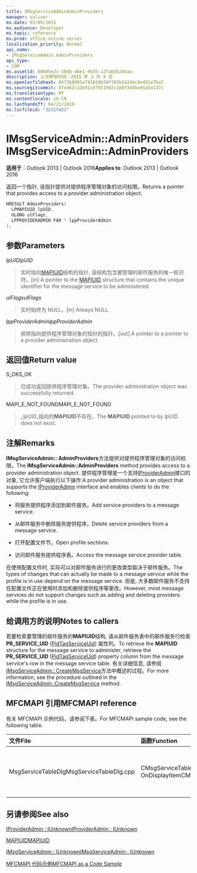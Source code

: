 ```yaml
---
title: IMsgServiceAdminAdminProviders
manager: soliver
ms.date: 03/09/2015
ms.audience: Developer
ms.topic: reference
ms.prod: office-online-server
localization_priority: Normal
api_name:
- IMsgServiceAdmin.AdminProviders
api_type:
- COM
ms.assetid: 0d605e2c-10db-46e1-95d5-12fabd524baa
description: 上次修改时间：2015 年 3 月 9 日
ms.openlocfilehash: 6b7360995a781824b50ff02b5d2dec8e481e7ba7
ms.sourcegitcommit: 8fe462c32b91c87911942c188f3445e85a54137c
ms.translationtype: MT
ms.contentlocale: zh-CN
ms.lasthandoff: 04/23/2019
ms.locfileid: "32317421"
---
```

# <a name="imsgserviceadminadminproviders"></a><span data-ttu-id="c16d7-103">IMsgServiceAdmin::AdminProviders</span><span class="sxs-lookup"><span data-stu-id="c16d7-103">IMsgServiceAdmin::AdminProviders</span></span>

  
  
<span data-ttu-id="c16d7-104">**适用于**：Outlook 2013 | Outlook 2016</span><span class="sxs-lookup"><span data-stu-id="c16d7-104">**Applies to**: Outlook 2013 | Outlook 2016</span></span> 
  
<span data-ttu-id="c16d7-105">返回一个指针, 该指针提供对提供程序管理对象的访问权限。</span><span class="sxs-lookup"><span data-stu-id="c16d7-105">Returns a pointer that provides access to a provider administration object.</span></span>
  
```cpp
HRESULT AdminProviders(
  LPMAPIUID lpUID,
  ULONG ulFlags,
  LPPROVIDERADMIN FAR * lppProviderAdmin
);
```

## <a name="parameters"></a><span data-ttu-id="c16d7-106">参数</span><span class="sxs-lookup"><span data-stu-id="c16d7-106">Parameters</span></span>

 <span data-ttu-id="c16d7-107">_lpUID_</span><span class="sxs-lookup"><span data-stu-id="c16d7-107">_lpUID_</span></span>
  
> <span data-ttu-id="c16d7-108">实时指向[MAPIUID](mapiuid.md)结构的指针, 该结构包含要管理的邮件服务的唯一标识符。</span><span class="sxs-lookup"><span data-stu-id="c16d7-108">[in] A pointer to the [MAPIUID](mapiuid.md) structure that contains the unique identifier for the message service to be administered.</span></span> 
    
 <span data-ttu-id="c16d7-109">_ulFlags_</span><span class="sxs-lookup"><span data-stu-id="c16d7-109">_ulFlags_</span></span>
  
> <span data-ttu-id="c16d7-110">实时始终为 NULL。</span><span class="sxs-lookup"><span data-stu-id="c16d7-110">[in] Always NULL.</span></span> 
    
 <span data-ttu-id="c16d7-111">_lppProviderAdmin_</span><span class="sxs-lookup"><span data-stu-id="c16d7-111">_lppProviderAdmin_</span></span>
  
> <span data-ttu-id="c16d7-112">排除指向提供程序管理对象的指针的指针。</span><span class="sxs-lookup"><span data-stu-id="c16d7-112">[out] A pointer to a pointer to a provider administration object.</span></span>
    
## <a name="return-value"></a><span data-ttu-id="c16d7-113">返回值</span><span class="sxs-lookup"><span data-stu-id="c16d7-113">Return value</span></span>

<span data-ttu-id="c16d7-114">S_OK</span><span class="sxs-lookup"><span data-stu-id="c16d7-114">S_OK</span></span> 
  
> <span data-ttu-id="c16d7-115">已成功返回提供程序管理对象。</span><span class="sxs-lookup"><span data-stu-id="c16d7-115">The provider administration object was successfully returned.</span></span>
    
<span data-ttu-id="c16d7-116">MAPI_E_NOT_FOUND</span><span class="sxs-lookup"><span data-stu-id="c16d7-116">MAPI_E_NOT_FOUND</span></span> 
  
> <span data-ttu-id="c16d7-117">_lpUID_指向的**MAPIUID**不存在。</span><span class="sxs-lookup"><span data-stu-id="c16d7-117">The **MAPIUID** pointed to by  _lpUID_ does not exist.</span></span> 
    
## <a name="remarks"></a><span data-ttu-id="c16d7-118">注解</span><span class="sxs-lookup"><span data-stu-id="c16d7-118">Remarks</span></span>

<span data-ttu-id="c16d7-119">**IMsgServiceAdmin:: AdminProviders**方法提供对提供程序管理对象的访问权限。</span><span class="sxs-lookup"><span data-stu-id="c16d7-119">The **IMsgServiceAdmin::AdminProviders** method provides access to a provider administration object.</span></span> <span data-ttu-id="c16d7-120">提供程序管理是一个支持[IProviderAdmin](iprovideradminiunknown.md)接口的对象, 它允许客户端执行以下操作:</span><span class="sxs-lookup"><span data-stu-id="c16d7-120">A provider administration is an object that supports the [IProviderAdmin](iprovideradminiunknown.md) interface and enables clients to do the following:</span></span> 
  
- <span data-ttu-id="c16d7-121">将服务提供程序添加到邮件服务。</span><span class="sxs-lookup"><span data-stu-id="c16d7-121">Add service providers to a message service.</span></span>
    
- <span data-ttu-id="c16d7-122">从邮件服务中删除服务提供程序。</span><span class="sxs-lookup"><span data-stu-id="c16d7-122">Delete service providers from a message service.</span></span>
    
- <span data-ttu-id="c16d7-123">打开配置文件节。</span><span class="sxs-lookup"><span data-stu-id="c16d7-123">Open profile sections.</span></span>
    
- <span data-ttu-id="c16d7-124">访问邮件服务提供程序表。</span><span class="sxs-lookup"><span data-stu-id="c16d7-124">Access the message service provider table.</span></span>
    
<span data-ttu-id="c16d7-125">在使用配置文件时, 实际可以对邮件服务进行的更改类型取决于邮件服务。</span><span class="sxs-lookup"><span data-stu-id="c16d7-125">The types of changes that can actually be made to a message service while the profile is in use depend on the message service.</span></span> <span data-ttu-id="c16d7-126">但是, 大多数邮件服务不支持在配置文件正在使用时添加和删除提供程序等更改。</span><span class="sxs-lookup"><span data-stu-id="c16d7-126">However, most message services do not support changes such as adding and deleting providers while the profile is in use.</span></span>
  
## <a name="notes-to-callers"></a><span data-ttu-id="c16d7-127">给调用方的说明</span><span class="sxs-lookup"><span data-stu-id="c16d7-127">Notes to callers</span></span>

<span data-ttu-id="c16d7-128">若要检索要管理的邮件服务的**MAPIUID**结构, 请从邮件服务表中的邮件服务行检索**PR_SERVICE_UID** ([PidTagServiceUid](pidtagserviceuid-canonical-property.md)) 属性列。</span><span class="sxs-lookup"><span data-stu-id="c16d7-128">To retrieve the **MAPIUID** structure for the message service to administer, retrieve the **PR_SERVICE_UID** ([PidTagServiceUid](pidtagserviceuid-canonical-property.md)) property column from the message service's row in the message service table.</span></span> <span data-ttu-id="c16d7-129">有关详细信息, 请参阅[IMsgServiceAdmin:: CreateMsgService](imsgserviceadmin-createmsgservice.md)方法中概述的过程。</span><span class="sxs-lookup"><span data-stu-id="c16d7-129">For more information, see the procedure outlined in the [IMsgServiceAdmin::CreateMsgService](imsgserviceadmin-createmsgservice.md) method.</span></span> 
  
## <a name="mfcmapi-reference"></a><span data-ttu-id="c16d7-130">MFCMAPI 引用</span><span class="sxs-lookup"><span data-stu-id="c16d7-130">MFCMAPI reference</span></span>

<span data-ttu-id="c16d7-131">有关 MFCMAPI 示例代码，请参阅下表。</span><span class="sxs-lookup"><span data-stu-id="c16d7-131">For MFCMAPI sample code, see the following table.</span></span>
  
|<span data-ttu-id="c16d7-132">**文件**</span><span class="sxs-lookup"><span data-stu-id="c16d7-132">**File**</span></span>|<span data-ttu-id="c16d7-133">**函数**</span><span class="sxs-lookup"><span data-stu-id="c16d7-133">**Function**</span></span>|<span data-ttu-id="c16d7-134">**备注**</span><span class="sxs-lookup"><span data-stu-id="c16d7-134">**Comment**</span></span>|
|:-----|:-----|:-----|
|<span data-ttu-id="c16d7-135">MsgServiceTableDlg</span><span class="sxs-lookup"><span data-stu-id="c16d7-135">MsgServiceTableDlg.cpp</span></span>  <br/> |<span data-ttu-id="c16d7-136">CMsgServiceTableDlg:: OnDisplayItem</span><span class="sxs-lookup"><span data-stu-id="c16d7-136">CMsgServiceTableDlg::OnDisplayItem</span></span>  <br/> |<span data-ttu-id="c16d7-137">MFCMAPI 使用**IMsgServiceAdmin:: AdminProviders**方法打开服务的提供程序管理对象。</span><span class="sxs-lookup"><span data-stu-id="c16d7-137">MFCMAPI uses the **IMsgServiceAdmin::AdminProviders** method to open a provider administration object for a service.</span></span>  <br/> |
   
## <a name="see-also"></a><span data-ttu-id="c16d7-138">另请参阅</span><span class="sxs-lookup"><span data-stu-id="c16d7-138">See also</span></span>



[<span data-ttu-id="c16d7-139">IProviderAdmin : IUnknown</span><span class="sxs-lookup"><span data-stu-id="c16d7-139">IProviderAdmin : IUnknown</span></span>](iprovideradminiunknown.md)
  
[<span data-ttu-id="c16d7-140">MAPIUID</span><span class="sxs-lookup"><span data-stu-id="c16d7-140">MAPIUID</span></span>](mapiuid.md)
  
[<span data-ttu-id="c16d7-141">IMsgServiceAdmin : IUnknown</span><span class="sxs-lookup"><span data-stu-id="c16d7-141">IMsgServiceAdmin : IUnknown</span></span>](imsgserviceadminiunknown.md)


[<span data-ttu-id="c16d7-142">MFCMAPI 代码示例</span><span class="sxs-lookup"><span data-stu-id="c16d7-142">MFCMAPI as a Code Sample</span></span>](mfcmapi-as-a-code-sample.md)


